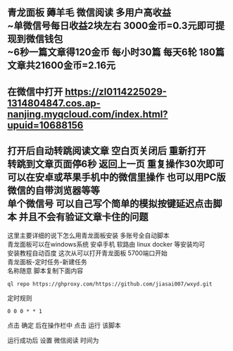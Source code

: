 青龙面板 薅羊毛 微信阅读 多用户高收益<br>
~单微信号每日收益2块左右 3000金币=0.3元即可提现到微信钱包<br>
~6秒一篇文章得120金币 每小时30篇 每天6轮 180篇文章共21600金币=2.16元<br>
--
在微信中打开  https://zl0114225029-1314804847.cos.ap-nanjing.myqcloud.com/index.html?upuid=10688156
--
打开后自动转跳阅读文章 空白页关闭后 重新打开 <br>
转跳到文章页面停6秒 返回上一页 重复操作30次即可 <br>
可以在安卓或苹果手机中的微信里操作 也可以用PC版微信的自带浏览器等等<br>
单个微信号 可以自己写个简单的模拟按键延迟点击脚本 并且不会有验证文章卡住的问题 
--
这里主要详细的说下怎么用青龙面板安装 多账号全自动脚本<br>
青龙面板可以在windows系统 安卓手机 软路由 linux docker 等安装均可 <br>
安装教程自动百度 这次从可以打开青龙面板 5700端口开始<br>
青龙面板-定时任务-新建任务<br>
名称随意 脚本复制下面内容
```Shell
ql repo https://ghproxy.com/https://github.com/jiasai007/wxyd.git
```
定时规则 
```Shell
0 0 0 * * 1
```
点击 确定 后在操作栏中 点击 运行 该脚本

运行成功后 设置 微信阅读 时间为 
